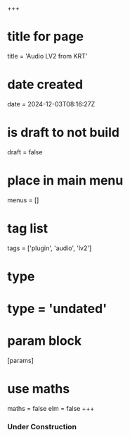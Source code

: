 +++
# title for page
title = 'Audio LV2 from KRT'
# date created
date = 2024-12-03T08:16:27Z
# is draft to not build
draft = false
# place in main menu
menus = []
# tag list
tags = ['plugin', 'audio', 'lv2']
# type
# type = 'undated'
# param block
[params]
# use maths
maths = false
elm = false
+++

### Under Construction
